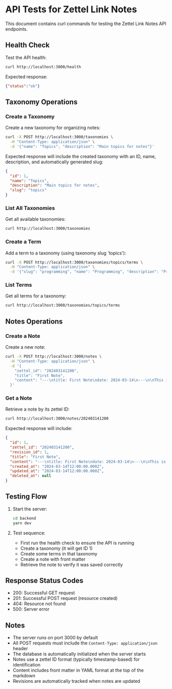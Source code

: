 # API Tests for Zettel Link Notes

This document contains curl commands for testing the Zettel Link Notes API endpoints.

## Health Check

Test the API health:
```bash
curl http://localhost:3000/health
```

Expected response:
```json
{"status":"ok"}
```

## Taxonomy Operations

### Create a Taxonomy

Create a new taxonomy for organizing notes:
```bash
curl -X POST http://localhost:3000/taxonomies \
  -H "Content-Type: application/json" \
  -d '{"name": "Topics", "description": "Main topics for notes"}'
```

Expected response will include the created taxonomy with an ID, name, description, and automatically generated slug:
```json
{
  "id": 1,
  "name": "Topics",
  "description": "Main topics for notes",
  "slug": "topics"
}
```

### List All Taxonomies

Get all available taxonomies:
```bash
curl http://localhost:3000/taxonomies
```

### Create a Term

Add a term to a taxonomy (using taxonomy slug 'topics'):
```bash
curl -X POST http://localhost:3000/taxonomies/topics/terms \
  -H "Content-Type: application/json" \
  -d '{"slug": "programming", "name": "Programming", "description": "Programming related notes"}'
```

### List Terms

Get all terms for a taxonomy:
```bash
curl http://localhost:3000/taxonomies/topics/terms
```

## Notes Operations

### Create a Note

Create a new note:
```bash
curl -X POST http://localhost:3000/notes \
  -H "Content-Type: application/json" \
  -d '{
    "zettel_id": "202403141200",
    "title": "First Note",
    "content": "---\ntitle: First Note\ndate: 2024-03-14\n---\n\nThis is my first note with front matter."
  }'
```

### Get a Note

Retrieve a note by its zettel ID:
```bash
curl http://localhost:3000/notes/202403141200
```

Expected response will include:
```json
{
  "id": 1,
  "zettel_id": "202403141200",
  "revision_id": 1,
  "title": "First Note",
  "content": "---\ntitle: First Note\ndate: 2024-03-14\n---\n\nThis is my first note with front matter.",
  "created_at": "2024-03-14T12:00:00.000Z",
  "updated_at": "2024-03-14T12:00:00.000Z",
  "deleted_at": null
}
```

## Testing Flow

1. Start the server:
   ```bash
   cd backend
   yarn dev
   ```

2. Test sequence:
   - First run the health check to ensure the API is running
   - Create a taxonomy (it will get ID 1)
   - Create some terms in that taxonomy
   - Create a note with front matter
   - Retrieve the note to verify it was saved correctly

## Response Status Codes

- 200: Successful GET request
- 201: Successful POST request (resource created)
- 404: Resource not found
- 500: Server error

## Notes

- The server runs on port 3000 by default
- All POST requests must include the `Content-Type: application/json` header
- The database is automatically initialized when the server starts
- Notes use a zettel ID format (typically timestamp-based) for identification
- Content includes front matter in YAML format at the top of the markdown
- Revisions are automatically tracked when notes are updated